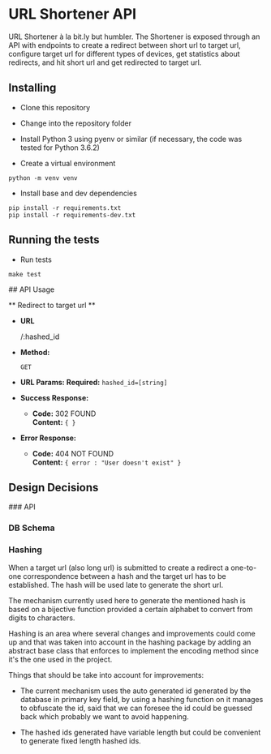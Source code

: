 # URL Shortener API

URL Shortener à la bit.ly but humbler. The Shortener is exposed through an API with endpoints to create a redirect between short url to target url, configure target url for different types of devices, get statistics about redirects, and hit short url and get redirected to target url.

## Installing

- Clone this repository

- Change into the repository folder

- Install Python 3 using pyenv or similar (if necessary, the code was tested for Python 3.6.2)

- Create a virtual environment

```
python -m venv venv
```

- Install base and dev dependencies

```
pip install -r requirements.txt
pip install -r requirements-dev.txt
```

## Running the tests

- Run tests

```
make test
```

## API Usage

** Redirect to target url **

* **URL**

  /:hashed_id

*  **Method:**
  
   `GET`

* **URL Params:**
  **Required:**
  `hashed_id=[string]`

* **Success Response:**

  * **Code:** 302 FOUND <br />
    **Content:** `{ }`
 
* **Error Response:**

  * **Code:** 404 NOT FOUND <br />
    **Content:** `{ error : "User doesn't exist" }`

## Design Decisions

### API

### DB Schema

### Hashing

When a target url (also long url) is submitted to create a redirect a one-to-one correspondence between a hash and the target url has to be established. The hash will be used late to generate the short url.

The mechanism currently used here to generate the mentioned hash is based on a bijective function provided a certain alphabet to convert from digits to characters.

Hashing is an area where several changes and improvements could come up and that was taken into account in the hashing package by adding an abstract base class that enforces to implement the encoding method since it's the one used in the project.

Things that should be take into account for improvements:

- The current mechanism uses the auto generated id generated by the database in primary key field, by using a hashing function on it manages to obfuscate the id, said that we can foresee the id could be guessed back which probably we want to avoid happening.

- The hashed ids generated have variable length but could be convenient to generate fixed length hashed ids.

